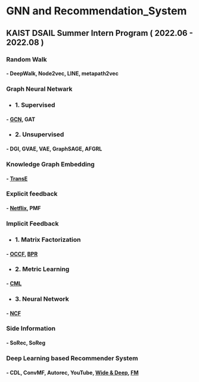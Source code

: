 # GNN and Recommendation_System

## KAIST DSAIL Summer Intern Program ( 2022.06 - 2022.08 )
### Random Walk 
#### - DeepWalk, Node2vec, LINE, metapath2vec

### Graph Neural Netwark
* ### 1. Supervised
#### - [GCN](https://github.com/kyuhyeokGithub/GNN_RecSys/tree/main/GCN), GAT
* ### 2. Unsupervised
#### - DGI, GVAE, VAE, GraphSAGE, AFGRL

### Knowledge Graph Embedding
#### - [TransE](https://github.com/kyuhyeokGithub/GNN_RecSys/tree/main/TransE)

### Explicit feedback
#### - [Netflix](https://github.com/kyuhyeokGithub/GNN_RecSys/tree/main/Netflix), PMF

### Implicit Feedback
* ### 1. Matrix Factorization
#### - [OCCF](https://github.com/kyuhyeokGithub/GNN_RecSys/tree/main/OCCF), [BPR](https://github.com/kyuhyeokGithub/GNN_RecSys/tree/main/BPR)
* ### 2. Metric Learning
#### - [CML](https://github.com/kyuhyeokGithub/GNN_RecSys/tree/main/CML)
* ### 3. Neural Network
#### - [NCF](https://github.com/kyuhyeokGithub/GNN_RecSys/tree/main/NCF)


### Side Information
#### - SoRec, SoReg

### Deep Learning based Recommender System
#### - CDL, ConvMF, Autorec, YouTube, [Wide & Deep](https://github.com/kyuhyeokGithub/GNN_RecSys/tree/main/Wide_Deep), [FM](https://github.com/kyuhyeokGithub/GNN_RecSys/tree/main/FM)
